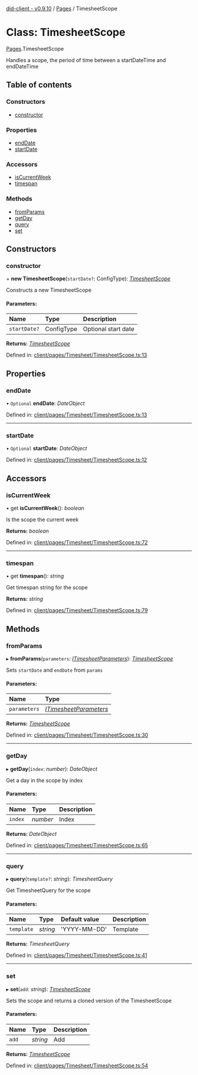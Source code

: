 [did-client - v0.9.10](../README.md) / [Pages](../modules/pages.md) / TimesheetScope

# Class: TimesheetScope

[Pages](../modules/pages.md).TimesheetScope

Handles a scope, the period of time between a startDateTime and endDateTime

## Table of contents

### Constructors

- [constructor](pages.timesheetscope.md#constructor)

### Properties

- [endDate](pages.timesheetscope.md#enddate)
- [startDate](pages.timesheetscope.md#startdate)

### Accessors

- [isCurrentWeek](pages.timesheetscope.md#iscurrentweek)
- [timespan](pages.timesheetscope.md#timespan)

### Methods

- [fromParams](pages.timesheetscope.md#fromparams)
- [getDay](pages.timesheetscope.md#getday)
- [query](pages.timesheetscope.md#query)
- [set](pages.timesheetscope.md#set)

## Constructors

### constructor

\+ **new TimesheetScope**(`startDate?`: ConfigType): [*TimesheetScope*](pages.timesheetscope.md)

Constructs a new TimesheetScope

#### Parameters:

Name | Type | Description |
:------ | :------ | :------ |
`startDate?` | ConfigType | Optional start date    |

**Returns:** [*TimesheetScope*](pages.timesheetscope.md)

Defined in: [client/pages/Timesheet/TimesheetScope.ts:13](https://github.com/Puzzlepart/did/blob/dev/client/pages/Timesheet/TimesheetScope.ts#L13)

## Properties

### endDate

• `Optional` **endDate**: *DateObject*

Defined in: [client/pages/Timesheet/TimesheetScope.ts:13](https://github.com/Puzzlepart/did/blob/dev/client/pages/Timesheet/TimesheetScope.ts#L13)

___

### startDate

• `Optional` **startDate**: *DateObject*

Defined in: [client/pages/Timesheet/TimesheetScope.ts:12](https://github.com/Puzzlepart/did/blob/dev/client/pages/Timesheet/TimesheetScope.ts#L12)

## Accessors

### isCurrentWeek

• get **isCurrentWeek**(): *boolean*

Is the scope the current week

**Returns:** *boolean*

Defined in: [client/pages/Timesheet/TimesheetScope.ts:72](https://github.com/Puzzlepart/did/blob/dev/client/pages/Timesheet/TimesheetScope.ts#L72)

___

### timespan

• get **timespan**(): *string*

Get timespan string for the scope

**Returns:** *string*

Defined in: [client/pages/Timesheet/TimesheetScope.ts:79](https://github.com/Puzzlepart/did/blob/dev/client/pages/Timesheet/TimesheetScope.ts#L79)

## Methods

### fromParams

▸ **fromParams**(`parameters`: [*ITimesheetParameters*](../interfaces/pages.itimesheetparameters.md)): [*TimesheetScope*](pages.timesheetscope.md)

Sets `startDate` and `endDate` from `params`

#### Parameters:

Name | Type |
:------ | :------ |
`parameters` | [*ITimesheetParameters*](../interfaces/pages.itimesheetparameters.md) |

**Returns:** [*TimesheetScope*](pages.timesheetscope.md)

Defined in: [client/pages/Timesheet/TimesheetScope.ts:30](https://github.com/Puzzlepart/did/blob/dev/client/pages/Timesheet/TimesheetScope.ts#L30)

___

### getDay

▸ **getDay**(`index`: *number*): *DateObject*

Get a day in the scope by index

#### Parameters:

Name | Type | Description |
:------ | :------ | :------ |
`index` | *number* | Index    |

**Returns:** *DateObject*

Defined in: [client/pages/Timesheet/TimesheetScope.ts:65](https://github.com/Puzzlepart/did/blob/dev/client/pages/Timesheet/TimesheetScope.ts#L65)

___

### query

▸ **query**(`template?`: *string*): *TimesheetQuery*

Get TimesheetQuery for the scope

#### Parameters:

Name | Type | Default value | Description |
:------ | :------ | :------ | :------ |
`template` | *string* | 'YYYY-MM-DD' | Template    |

**Returns:** *TimesheetQuery*

Defined in: [client/pages/Timesheet/TimesheetScope.ts:41](https://github.com/Puzzlepart/did/blob/dev/client/pages/Timesheet/TimesheetScope.ts#L41)

___

### set

▸ **set**(`add`: *string*): [*TimesheetScope*](pages.timesheetscope.md)

Sets the scope and returns a cloned version of the TimesheetScope

#### Parameters:

Name | Type | Description |
:------ | :------ | :------ |
`add` | *string* | Add    |

**Returns:** [*TimesheetScope*](pages.timesheetscope.md)

Defined in: [client/pages/Timesheet/TimesheetScope.ts:54](https://github.com/Puzzlepart/did/blob/dev/client/pages/Timesheet/TimesheetScope.ts#L54)
